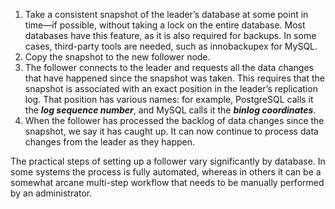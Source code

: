 
1. Take a consistent snapshot of the leader’s database at some point in time—if possible, without taking a lock on the entire database. Most databases have this feature, as it is also required for backups. In some cases, third-party tools are needed, such as innobackupex for MySQL.
2. Copy the snapshot to the new follower node.
3. The follower connects to the leader and requests all the data changes that have happened since the snapshot was taken. This requires that the snapshot is associated with an exact position in the leader’s replication log. That position has various names: for example, PostgreSQL calls it the ***log sequence number***, and MySQL calls it the ***binlog coordinates***.
4. When the follower has processed the backlog of data changes since the snapshot, we say it has caught up. It can now continue to process data changes from the leader as they happen.

The practical steps of setting up a follower vary significantly by database. In some systems the process is fully automated, whereas in others it can be a somewhat arcane multi-step workflow that needs to be manually performed by an administrator.